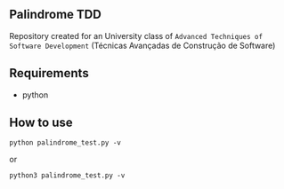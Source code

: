## Palindrome TDD
Repository created for an University class of `Advanced Techniques of Software Development` (Técnicas
Avançadas de Construção de Software)

## Requirements
- python

## How to use
```
python palindrome_test.py -v
```
or
```
python3 palindrome_test.py -v
```